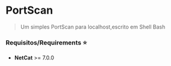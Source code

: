 # PortScan
> Um simples PortScan para localhost,escrito em Shell Bash

### Requisitos/Requirements :star:
* **NetCat** >= 7.0.0 <br/>
